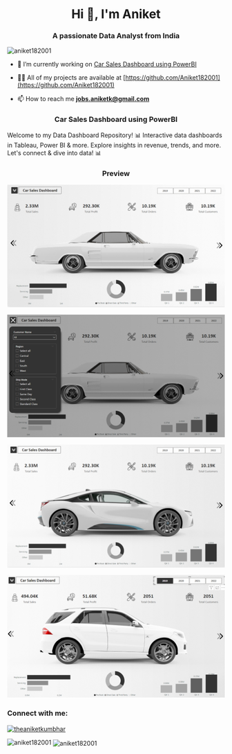 <h1 align="center">Hi 👋, I'm Aniket</h1>
<h3 align="center">A passionate Data Analyst from India</h3>

<p align="left"> <img src="https://komarev.com/ghpvc/?username=aniket182001&label=Profile%20views&color=0e75b6&style=flat" alt="aniket182001" /> </p>

- 🔭 I’m currently working on [Car Sales Dashboard using PowerBI](https://github.com/Aniket182001/Car-Sales-Dashboard-using-PowerBI)

- 👨‍💻 All of my projects are available at [https://github.com/Aniket182001](https://github.com/Aniket182001)

- 📫 How to reach me **jobs.aniketk@gmail.com**

<h3 align="center"> Car Sales Dashboard using PowerBI</h3>

Welcome to my Data Dashboard Repository! 📊 Interactive data dashboards in Tableau, Power BI &amp; more. Explore insights in revenue, trends, and more. Let's connect &amp; dive into data! 📊

<h3 align="center">Preview</h3>


![Screenshot 1](https://raw.githubusercontent.com/Aniket182001/Car-Sales-Dashboard-using-PowerBI/main/Screenshot_20231028_021248.png)

![Screenshot 2](https://raw.githubusercontent.com/Aniket182001/Car-Sales-Dashboard-using-PowerBI/main/Screenshot_20231028_021302.png)

![Screenshot 3](https://raw.githubusercontent.com/Aniket182001/Car-Sales-Dashboard-using-PowerBI/main/Screenshot_20231028_021310.png)

![Screenshot 4](https://raw.githubusercontent.com/Aniket182001/Car-Sales-Dashboard-using-PowerBI/main/Screenshot_20231028_021326.png)


<h3 align="left">Connect with me:</h3>
<p align="left">
<a href="https://linkedin.com/in/theaniketkumbhar" target="blank"><img align="center" src="https://raw.githubusercontent.com/rahuldkjain/github-profile-readme-generator/master/src/images/icons/Social/linked-in-alt.svg" alt="theaniketkumbhar" height="30" width="40" /></a>
</p>

<p><img align="left" src="https://github-readme-stats.vercel.app/api/top-langs?username=aniket182001&show_icons=true&locale=en&layout=compact" alt="aniket182001" /></p>

<p>&nbsp;<img align="center" src="https://github-readme-stats.vercel.app/api?username=aniket182001&show_icons=true&locale=en" alt="aniket182001" /></p>
